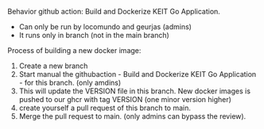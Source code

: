 Behavior github action: Build and Dockerize KEIT Go Application.
- Can only be run by locomundo and geurjas (admins)
- It runs only in branch (not in the main branch)

Process of building a new docker image:

1. Create a new branch
2. Start manual the githubaction - Build and Dockerize KEIT Go Application - for this branch. (only amdins)
3. This will update the VERSION file in this branch. New docker images is pushed to our ghcr with tag VERSION (one minor version higher)
4. create yourself a pull request of this branch to main.
5. Merge the pull request to main. (only admins can bypass the review).
